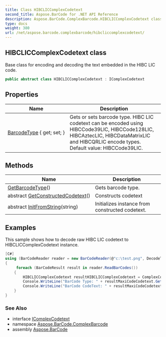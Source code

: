 ```yaml
---
title: Class HIBCLICComplexCodetext
second_title: Aspose.BarCode for .NET API Reference
description: Aspose.BarCode.ComplexBarcode.HIBCLICComplexCodetext class. Base class for encoding and decoding the text embedded in the HIBC LIC code
type: docs
weight: 380
url: /net/aspose.barcode.complexbarcode/hibcliccomplexcodetext/
---
```

## HIBCLICComplexCodetext class

Base class for encoding and decoding the text embedded in the HIBC LIC code.

```csharp
public abstract class HIBCLICComplexCodetext : IComplexCodetext
```

## Properties

| Name | Description |
| --- | --- |
| [BarcodeType](../../aspose.barcode.complexbarcode/hibcliccomplexcodetext/barcodetype/) { get; set; } | Gets or sets barcode type. HIBC LIC codetext can be encoded using HIBCCode39LIC, HIBCCode128LIC, HIBCAztecLIC, HIBCDataMatrixLIC and HIBCQRLIC encode types. Default value: HIBCCode39LIC. |

## Methods

| Name | Description |
| --- | --- |
| [GetBarcodeType](../../aspose.barcode.complexbarcode/hibcliccomplexcodetext/getbarcodetype/)() | Gets barcode type. |
| abstract [GetConstructedCodetext](../../aspose.barcode.complexbarcode/hibcliccomplexcodetext/getconstructedcodetext/)() | Constructs codetext |
| abstract [InitFromString](../../aspose.barcode.complexbarcode/hibcliccomplexcodetext/initfromstring/)(string) | Initializes instance from constructed codetext. |

## Examples

This sample shows how to decode raw HIBC LIC codetext to HIBCLICComplexCodetext instance.

```csharp
[C#]
using (BarCodeReader reader = new BarCodeReader(@"c:\test.png", DecodeType.HIBCAztecLIC))
{
     foreach (BarCodeResult result in reader.ReadBarCodes())
    {
        HIBCLICComplexCodetext resultHIBCLICComplexCodetext = ComplexCodetextReader.TryDecodeHIBCLIC(result.CodeText);
        Console.WriteLine("BarCode Type: " + resultMaxiCodeCodetext.GetBarcodeType());
        Console.WriteLine("BarCode CodeText: " + resultMaxiCodeCodetext.GetConstructedCodetext());
    }
}
```

### See Also

* interface [IComplexCodetext](../icomplexcodetext/)
* namespace [Aspose.BarCode.ComplexBarcode](../../aspose.barcode.complexbarcode/)
* assembly [Aspose.BarCode](../../)


